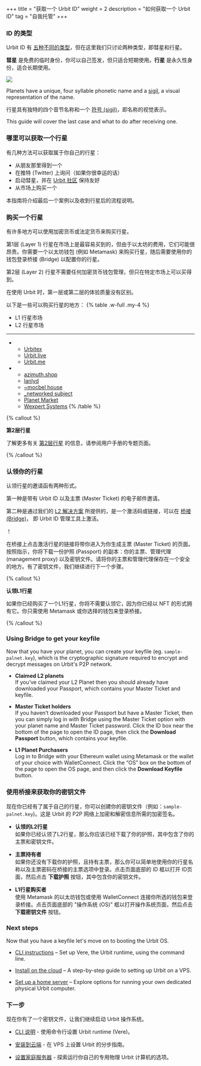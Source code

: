 <!-- +++ 
title = "Get an Urbit ID"
weight = 2
description = "How to acquire an Urbit ID"
tag = "selfhost"
+++ -->

+++
title = "获取一个 Urbit ID"
weight = 2
description = "如何获取一个 Urbit ID"
tag = "自我托管"
+++


<!-- ### Types of ID 

There are [five different
types](https://operators.urbit.org/guides/which-id-should-i-buy) of Urbit ID, but here we'll just be  discussing two types called comets and planets.

**Comets** are free, temporary identities that you can issue yourself and are best-suited for
short-term usage. **Planets** are permanent identities that are suitable for long-term use.

![](https://storage.googleapis.com/media.urbit.org/site/getting-started/comet-planet.png)

Planets have a unique, four syllable phonetic name and a [sigil](https://urbit.org/blog/creating-sigils), a visual representation of the name. -->

### ID 的类型

Urbit ID 有 [五种不同的类型](https://operators.urbit.org/guides/which-id-should-i-buy)，但在这里我们只讨论两种类型，即彗星和行星。

**彗星** 是免费的临时身份，你可以自己签发，但只适合短期使用。**行星** 是永久性身份，适合长期使用。

![](https://storage.googleapis.com/media.urbit.org/site/getting-started/comet-planet.png)

Planets have a unique, four syllable phonetic name and a [sigil](https://urbit.org/blog/creating-sigils), a visual representation of the name.


行星具有独特的四个音节名称和一个 [符号 (sigil)](https://urbit.org/blog/creating-sigils)，即名称的视觉表示。


<!-- ### Where to get a planet 

There are a few ways to get your own planet:

- Receiving one from a friend
- Asking on Twitter (if you're lucky)
- Booting a comet and being friendly in [Urbit Community](https://urbit.org/groups/~bitbet-bolbel/urbit-community)
- Purchasing one from a marketplace -->

This guide will cover the last case and what to do after receiving one.

### 哪里可以获取一个行星

有几种方法可以获取属于你自己的行星：

- 从朋友那里得到一个
- 在推特 (Twitter) 上询问（如果你很幸运的话）
- 启动彗星，并在 [Urbit 社区](https://urbit.org/groups/~bitbet-bolbel/urbit-community) 保持友好
- 从市场上购买一个

本指南将介绍最后一个案例以及收到行星后的流程说明。

<!-- ### Buying a planet 

There are many places to buy a planet using either crypto or fiat currency.

Layer 1 planets are the most available through marketplaces, however they can be expensive due to Ethereum gas fees. You will need an Ethereum wallet such as Metamask to purchase planets, and will later need to sign in to Bridge with your wallet to configure your planet.

Layer 2 planets do not require any crypto wallet management, but are only available on specific marketplaces.

There is no difference between Layer 1 or Layer 2 in the quality of experience
when using Urbit. -->

### 购买一个行星

有许多地方可以使用加密货币或法定货币来购买行星。

第1层 (Layer 1) 行星在市场上是最容易买到的，但由于以太坊的费用，它们可能很昂贵。你需要一个以太坊钱包 (例如 Metamask) 来购买行星，随后需要使用你的钱包登录桥接 (Bridge) 以配置你的行星。

第2层 (Layer 2) 行星不需要任何加密货币钱包管理，但只在特定市场上可以买得到。

在使用 Urbit 时，第一层或第二层的体验质量没有区别。

<!-- Here are a few of the places where you can buy planets: 
{% table .w-full .my-4 %}
* L1 Planet Markets
* L2 Planet Markets
---
*
    - [Urbitex](https://urbitex.io)
    - [Urbit.live](https://urbit.live)
    - [Urbit.me](https://urbit.me)
* 
    - [azimuth.shop](https://azimuth.shop)
    - [lanlyd](https://lanlyd.net/)
    - [~mocbel house](https://mocbel.house)
    - [\_networked subject](https://subject.network)
    - [Planet Market](https://planet.market)
    - [Wexpert Systems](https://wexpert.systems)
{% /table %}

{% callout %} -->

以下是一些可以购买行星的地方：
{% table .w-full .my-4 %} 
* L1 行星市场
* L2 行星市场
---
*
    - [Urbitex](https://urbitex.io)
    - [Urbit.live](https://urbit.live)
    - [Urbit.me](https://urbit.me)
* 
    - [azimuth.shop](https://azimuth.shop)
    - [lanlyd](https://lanlyd.net/)
    - [~mocbel house](https://mocbel.house)
    - [\_networked subject](https://subject.network)
    - [Planet Market](https://planet.market)
    - [Wexpert Systems](https://wexpert.systems)
{% /table %}

{% callout %}


<!-- **Layer 2 for planets** 

Learn more about [layer 2 for planets](https://operators.urbit.org/manual/id/layer-2-for-planets) in the User's Manual page on the topic.

{% /callout %} -->


**第2层行星**

了解更多有关 [第2层行星](https://operators.urbit.org/manual/id/layer-2-for-planets) 的信息，请参阅用户手册的专题页面。

{% /callout %}


<!-- ### Claiming your planet 

An invitation to claim your planet comes in one of two forms.

The first is an email invitation with an Urbit ID and a Master Ticket.

The second, made available through our [L2 solution](https://operators.urbit.org/manual/id/layer-2-for-planets), is an activation code or a link to activate on [Bridge](https://bridge.urbit.org), the Urbit ID management tool.

![](https://media.urbit.org/site/getting-started/Server-setup-1.jpg)

Clicking a link to activate a planet on Bridge will take you to page which will generate a Master Ticket for you. Follow the instructions which will prompt you to download a copy of your Passport: your Master Ticket, management proxy, and keyfile. Store your Master Ticket and management proxy somewhere safe, hold on to the keyfile, and proceed to the next step. 

{% callout %} -->


### 认领你的行星

认领行星的邀请函有两种形式。

第一种是带有 Urbit ID 以及主票 (Master Ticket) 的电子邮件邀请。

第二种是通过我们的 [L2 解决方案](https://operators.urbit.org/manual/id/layer-2-for-planets) 所提供的，是一个激活码或链接，可以在 [桥接 (Bridge)](https://bridge.urbit.org)， 即 Urbit ID 管理工具上激活。

！[](https://media.urbit.org/site/getting-started/Server-setup-1.jpg)

在桥接上点击激活行星的链接将带你进入为你生成主票 (Master Ticket) 的页面。按照指示，你将下载一份护照 (Passport) 的副本：你的主票、管理代理 (management proxy) 以及密钥文件。请将你的主票和管理代理保存在一个安全的地方。有了密钥文件，我们继续进行下一个步骤。

{% callout %}

<!-- **Claiming L1 planets** 

If you’ve purchased an L1 planet, you won’t need to claim it because you already own it as an NFT. Simply log into Bridge using Metamask or your wallet of choice.

{% /callout %}-->

**认领L1行星**

如果你已经购买了一个L1行星，你将不需要认领它，因为你已经以 NFT 的形式拥有它。你只需使用 Metamask 或你选择的钱包来登录桥接。

{% /callout %}


### Using Bridge to get your keyfile

Now that you have your planet, you can create your keyfile (eg. `sample-palnet.key`), which is the cryptographic signature required to encrypt and decrypt messages on Urbit's P2P network.

- **Claimed L2 planets**  
  If you’ve claimed your L2 Planet then you should already have downloaded your Passport, which contains your Master Ticket and keyfile.

- **Master Ticket holders**  
  If you haven’t downloaded your Passport but have a Master Ticket, then you can simply log in with Bridge using the Master Ticket option with your planet name and Master Ticket password. Click the ID box near the bottom of the page to open the ID page, then click the **Download Passport** button, which contains your keyfile.

- **L1 Planet Purchasers**  
  Log in to Bridge with your Ethereum wallet using Metamask or the wallet of your choice with WalletConnect. Click the “OS” box on the bottom of the page to open the OS page, and then click the **Download Keyfile** button.
  
### 使用桥接来获取你的密钥文件

现在你已经有了属于自己的行星，你可以创建你的密钥文件（例如：`sample-palnet.key`)。这是 Urbit 的 P2P 网络上加密和解密信息所需的加密签名。

- **认领的L2行星**  
  如果你已经认领了L2行星，那么你应该已经下载了你的护照，其中包含了你的主票和密钥文件。

- **主票持有者**  
  如果你还没有下载你的护照，且持有主票，那么你可以简单地使用你的行星名称以及主票密码在桥接的主票选项中登录。点击页面底部的 ID 框以打开 ID页面，然后点击 **下载护照** 按钮，其中包含你的密钥文件。

- **L1行星购买者**  
  使用 Metamask 的以太坊钱包或使用 WalletConnect 连接你所选的钱包来登录桥接。点击页面底部的 "操作系统 (OS)" 框以打开操作系统页面，然后点击 **下载密钥文件** 按钮。

### Next steps

Now that you have a keyfile let's move on to booting the Urbit OS.

- [CLI instructions](/getting-started/cli) – Set up Vere, the Urbit runtime, using the command line.

- [Install on the cloud](/getting-started/cloud-hosting) – A step-by-step guide to setting up Urbit on a VPS.

- [Set up a home server](/getting-started/home-servers) – Explore options for running your own dedicated physical Urbit computer.

### 下一步

现在你有了一个密钥文件，让我们继续启动 Urbit 操作系统。

- [CLI 说明](/getting-started/cli) - 使用命令行设置 Urbit runtime (Vere)。

- [安装到云端](/getting-started/cloud-hosting) - 在 VPS 上设置 Urbit 的分步指南。

- [设置家庭服务器](/getting-started/home-servers) - 探索运行你自己的专用物理 Urbit 计算机的选项。
